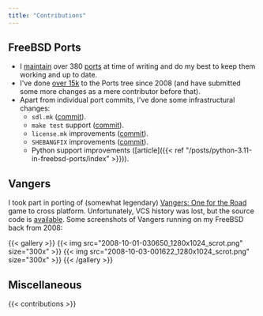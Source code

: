 ```yaml
---
title: "Contributions"
---
```


## FreeBSD Ports

- I [maintain](https://repology.org/maintainer/amdmi3%40freebsd.org)
  over 380 [ports](https://www.freshports.org/search.php?stype=maintainer&method=exact&query=amdmi3%40FreeBSD.org&num=500&orderby=category&orderbyupdown=asc&search=Search&format=html&branch=head) at time of writing and do my best to keep them
  working and up to date.
- I've done [over 15k](https://www.freshports.org/graphs.php?id=20)
  to the Ports tree since 2008 (and have submitted some more changes
  as a mere contributor before that).
- Apart from individual port commits, I've done some infrastructural
  changes:
  - `sdl.mk` ([commit](https://cgit.freebsd.org/ports/commit/?id=14223135a0ec1fc40ededbe70b4ad5ce27bbbf18)).
  - `make test` support ([commit](https://cgit.freebsd.org/ports/commit/?id=5c572259877cd7ca5a4290778fe5ebabf9dfb2a0)).
  - `license.mk` improvements ([commit](https://cgit.freebsd.org/ports/commit/?id=d861678bdefc371a8cb6bf3d2c316437130a0b33)).
  - `SHEBANGFIX` improvements ([commit](https://cgit.freebsd.org/ports/commit/?id=67971bd0fb8a440f973d12606b0f496ba216d7df)).
  - Python support improvements ([article]({{< ref "/posts/python-3.11-in-freebsd-ports/index" >}})).

## Vangers

I took part in porting of (somewhat legendary)
[Vangers: One for the Road](https://en.wikipedia.org/wiki/Vangers)
game to cross platform. Unfortunately, VCS history was lost, but
the source code is [available](https://github.com/KranX/Vangers/).
Some screenshots of Vangers running on my FreeBSD back from 2008:

{{< gallery >}}
	{{< img src="2008-10-01-030650_1280x1024_scrot.png" size="300x" >}}
	{{< img src="2008-10-03-001622_1280x1024_scrot.png" size="300x" >}}
{{< /gallery >}}

## Miscellaneous

{{< contributions >}}
